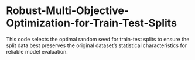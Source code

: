 # Robust-Multi-Objective-Optimization-for-Train-Test-Splits
This code selects the optimal random seed for train-test splits to ensure the split data best preserves the original dataset’s statistical characteristics for reliable model evaluation.
